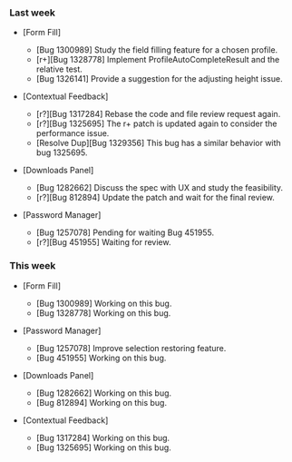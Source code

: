 ### Last week

* [Form Fill]
  - [Bug 1300989] Study the field filling feature for a chosen profile.
  - [r+][Bug 1328778] Implement ProfileAutoCompleteResult and the relative test.
  - [Bug 1326141] Provide a suggestion for the adjusting height issue.

* [Contextual Feedback]
  - [r?][Bug 1317284] Rebase the code and file review request again.
  - [r?][Bug 1325695] The r+ patch is updated again to consider the performance issue.
  - [Resolve Dup][Bug 1329356] This bug has a similar behavior with bug 1325695.

* [Downloads Panel]
  - [Bug 1282662] Discuss the spec with UX and study the feasibility.
  - [r?][Bug 812894] Update the patch and wait for the final review.

* [Password Manager]
  - [Bug 1257078] Pending for waiting Bug 451955.
  - [r?][Bug 451955] Waiting for review.

### This week

* [Form Fill]
  - [Bug 1300989] Working on this bug.
  - [Bug 1328778] Working on this bug.

* [Password Manager]
  - [Bug 1257078] Improve selection restoring feature.
  - [Bug 451955] Working on this bug.

* [Downloads Panel]
  - [Bug 1282662] Working on this bug.
  - [Bug 812894] Working on this bug.

* [Contextual Feedback]
  - [Bug 1317284] Working on this bug.
  - [Bug 1325695] Working on this bug.
